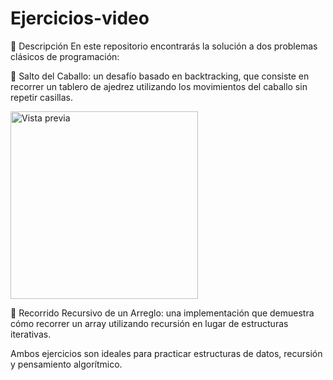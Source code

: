 # Ejercicios-video
📌 Descripción
En este repositorio encontrarás la solución a dos problemas clásicos de programación:

🐴 Salto del Caballo: un desafío basado en backtracking, que consiste en recorrer un tablero de ajedrez utilizando los movimientos del caballo sin repetir casillas.

<img src="https://i.pinimg.com/736x/e3/27/9a/e3279a7d95546bc701106cbf13e02625.jpg" alt="Vista previa" width="300"/>

🔁 Recorrido Recursivo de un Arreglo: una implementación que demuestra cómo recorrer un array utilizando recursión en lugar de estructuras iterativas.

Ambos ejercicios son ideales para practicar estructuras de datos, recursión y pensamiento algorítmico.
